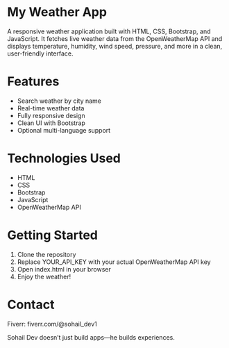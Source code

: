 # My Weather App

A responsive weather application built with HTML, CSS, Bootstrap, and JavaScript. It fetches live weather data from the OpenWeatherMap API and displays temperature, humidity, wind speed, pressure, and more in a clean, user-friendly interface.

# Features
- Search weather by city name  
- Real-time weather data  
- Fully responsive design  
- Clean UI with Bootstrap  
- Optional multi-language support

# Technologies Used
- HTML  
- CSS  
- Bootstrap  
- JavaScript  
- OpenWeatherMap API

# Getting Started
1. Clone the repository  
2. Replace YOUR_API_KEY with your actual OpenWeatherMap API key  
3. Open index.html in your browser  
4. Enjoy the weather!

# Contact  
Fiverr: fiverr.com/@sohail_dev1

Sohail Dev doesn’t just build apps—he builds experiences.
